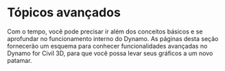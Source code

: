 # Tópicos avançados

Com o tempo, você pode precisar ir além dos conceitos básicos e se aprofundar no funcionamento interno do Dynamo. As páginas desta seção fornecerão um esquema para conhecer funcionalidades avançadas no Dynamo for Civil 3D, para que você possa levar seus gráficos a um novo patamar.

